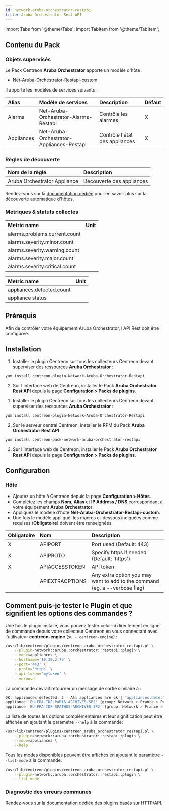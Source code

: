 ```yaml
---
id: network-aruba-orchestrator-restapi
title: Aruba Orchestrator Rest API
---
```

import Tabs from '@theme/Tabs';
import TabItem from '@theme/TabItem';

## Contenu du Pack

### Objets supervisés

Le Pack Centreon **Aruba Orchestrator** apporte un modèle d'hôte :
* Net-Aruba-Orchestrator-Restapi-custom

Il apporte les modèles de services suivants :

| Alias      | Modèle de services                        | Description                    | Défaut  |
|:-----------|:------------------------------------------|:-------------------------------|:--------|
| Alarms     | Net-Aruba-Orchestrator-Alarms-Restapi     | Contrôle les alarmes           | X       |
| Appliances | Net-Aruba-Orchestrator-Appliances-Restapi | Contrôle l'état des appliances | X       |

### Règles de découverte

<Tabs groupId="sync">
<TabItem value="Host" label="Host">

| Nom de la règle              | Description               |
|:-----------------------------|:--------------------------|
| Aruba Orchestrator Appliance | Découverte des appliances |

Rendez-vous sur la [documentation dédiée](/onprem/monitoring/discovery/hosts-discovery)
pour en savoir plus sur la découverte automatique d'hôtes.

</TabItem>
</Tabs>

### Métriques & statuts collectés

<Tabs groupId="sync">
<TabItem value="Alarms" label="Alarms">

| Metric name                    | Unit  |
| :----------------------------- | :---- |
| alerms.problems.current.count  |       |
| alarms.severity.minor.count    |       |
| alarms.severity.warning.count  |       |
| alarms.severity.major.count    |       |
| alarms.severity.critical.count |       |

</TabItem>
<TabItem value="Appliances" label="Appliances">

| Metric name               | Unit  |
| :------------------------ | :---- |
| appliances.detected.count |       |
| appliance status          |       |

</TabItem>
</Tabs>

## Prérequis

Afin de contrôler votre équipement Aruba Orchestrator, l'API Rest doit être configurée.

## Installation

<Tabs groupId="sync">
<TabItem value="Online License" label="Online License">

1. Installer le plugin Centreon sur tous les collecteurs Centreon devant superviser des ressources **Aruba Orchestrator** :

```bash
yum install centreon-plugin-Network-Aruba-Orchestrator-Restapi
```

2. Sur l'interface web de Centreon, installer le Pack **Aruba Orchestrator Rest API** depuis la page **Configuration > Packs de plugins**.

</TabItem>
<TabItem value="Offline License" label="Offline License">

1. Installer le plugin Centreon sur tous les collecteurs Centreon devant superviser des ressources **Aruba Orchestrator** :

```bash
yum install centreon-plugin-Network-Aruba-Orchestrator-Restapi
```

2. Sur le serveur central Centreon, installer le RPM du Pack **Aruba Orchestrator Rest API** :

```bash
yum install centreon-pack-network-aruba-orchestrator-restapi
```

3. Sur l'interface web de Centreon, installer le Pack **Aruba Orchestrator Rest API** depuis la page **Configuration > Packs de plugins**.

</TabItem>
</Tabs>

## Configuration

### Hôte

* Ajoutez un hôte à Centreon depuis la page **Configuration > Hôtes**.
* Complétez les champs **Nom**, **Alias** et **IP Address / DNS** correspondant à votre équipement **Aruba Orchestrator**.
* Appliquez le modèle d'hôte **Net-Aruba-Orchestrator-Restapi-custom**.
* Une fois le modèle appliqué, les macros ci-dessous indiquées comme requises (**Obligatoire**) doivent être renseignées.

| Obligatoire | Nom             | Description                                                                |
| :---------- | :-------------- | :------------------------------------------------------------------------- |
| X           | APIPORT         | Port used (Default: 443)                                                   |
| X           | APIPROTO        | Specify https if needed (Default: 'https')                                 |
| X           | APIACCESSTOKEN  | API token                                                                  |
|             | APIEXTRAOPTIONS | Any extra option you may want to add to the command (eg. a --verbose flag) |

## Comment puis-je tester le Plugin et que signifient les options des commandes ? 

Une fois le plugin installé, vous pouvez tester celui-ci directement en ligne
de commande depuis votre collecteur Centreon en vous connectant avec
l'utilisateur **centreon-engine** (`su - centreon-engine`) :

```bash
/usr/lib/centreon/plugins/centreon_aruba_orchestrator_restapi.pl \
    --plugin=network::aruba::orchestrator::restapi::plugin \
    --mode=appliances \
    --hostname='10.30.2.79' \
    --port='443' \
    --proto='https' \
    --api-token='mytoken' \
    --verbose
```

La commande devrait retourner un message de sortie similaire à :

```bash
OK: appliances detected: 2 - All appliances are ok | 'appliances.detected.count'=2;;;0;
appliance 'EU-FRA-IDF-PARIS-ARCHIVES-SP2' [group: Network > France > Paris] state: normal
appliance 'EU-FRA-IDF-SPATHUS-ARCHIVES-SP2' [group: Network > France > Saint-Pathus] state: normal
```

La liste de toutes les options complémentaires et leur signification peut être
affichée en ajoutant le paramètre `--help` à la commande:

```bash
/usr/lib/centreon/plugins/centreon_aruba_orchestrator_restapi.pl \
    --plugin=network::aruba::orchestrator::restapi::plugin \
    --mode=appliances \
    --help
```

Tous les modes disponibles peuvent être affichés en ajoutant le paramètre 
`--list-mode` à la commande:

```bash
/usr/lib/centreon/plugins/centreon_aruba_orchestrator_restapi.pl \
    --plugin=network::aruba::orchestrator::restapi::plugin \
    --list-mode
```

### Diagnostic des erreurs communes

Rendez-vous sur la [documentation dédiée](../getting-started/how-to-guides/troubleshooting-plugins.md#http-and-api-checks)
des plugins basés sur HTTP/API.
